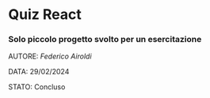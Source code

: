 

# Quiz React

### Solo piccolo progetto svolto per un esercitazione

AUTORE: _Federico Airoldi_

DATA: 29/02/2024

STATO: Concluso